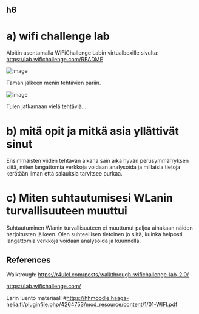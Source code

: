 ## h6

# a) wifi challenge lab

Aloitin asentamalla WiFiChallenge Labin virtualboxille sivulta: https://lab.wifichallenge.com/README

![image](https://github.com/user-attachments/assets/7d63c1bd-3829-4e3b-a290-78ff88994037)

Tämän jälkeen menin tehtävien pariin. 

![image](https://github.com/user-attachments/assets/08f462b6-aef2-43bd-8ace-3f15aa5427e4)

Tulen jatkamaan vielä tehtäviä....


# b) mitä opit ja mitkä asia yllättivät sinut

Ensimmäisten viiden tehtävän aikana sain aika hyvän perusymmärryksen siitä, miten langattomia verkkoja voidaan analysoida ja millaisia tietoja kerätään ilman että salauksia tarvitsee purkaa.


# c) Miten suhtautumisesi WLanin turvallisuuteen muuttui

Suhtautuminen Wlanin turvallisuuteen ei muuttunut paljoa ainakaan näiden harjoitusten jälkeen. Olen suhteellisen tietoinen jo siitä, kuinka helposti langattomia verkkoja voidaan analysoida ja kuunnella.


## References

Walktrough: https://r4ulcl.com/posts/walkthrough-wifichallenge-lab-2.0/

https://lab.wifichallenge.com/

Larin luento materiaali #https://hhmoodle.haaga-helia.fi/pluginfile.php/4264753/mod_resource/content/1/01-WIFI.pdf

